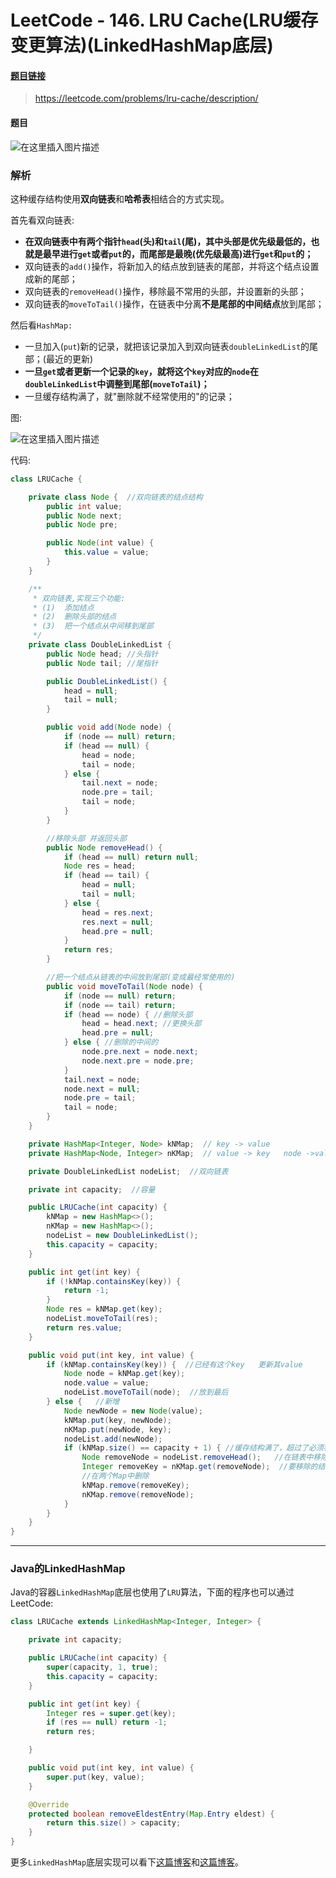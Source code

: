 # LeetCode - 146. LRU Cache(LRU缓存变更算法)(LinkedHashMap底层)

#### [题目链接](https://leetcode.com/problems/lru-cache/description/)

> https://leetcode.com/problems/lru-cache/description/

#### 题目
![在这里插入图片描述](images/146_t.png)



### 解析
这种缓存结构使用**双向链表**和**哈希表**相结合的方式实现。


首先看双向链表:

 - **在双向链表中有两个指针`head`(头)和`tail`(尾)，其中头部是优先级最低的，也就是最早进行`get`或者`put`的，而尾部是最晚(优先级最高)进行`get`和`put`的；** 
 - 双向链表的`add()`操作，将新加入的结点放到链表的尾部，并将这个结点设置成新的尾部；
 - 双向链表的`removeHead()`操作，移除最不常用的头部，并设置新的头部；
 - 双向链表的`moveToTail()`操作，在链表中分离**不是尾部的中间结点**放到尾部；


然后看`HashMap:`

 - 一旦加入(`put`)新的记录，就把该记录加入到双向链表`doubleLinkedList`的尾部；(最近的更新)
 - **一旦`get`或者更新一个记录的`key`，就将这个`key`对应的`node`在`doubleLinkedList`中调整到尾部(`moveToTail`)；**
 - 一旦缓存结构满了，就"删除就不经常使用的"的记录；

图: 

![在这里插入图片描述](images/146_s.png)

代码:

```java
class LRUCache {

    private class Node {  //双向链表的结点结构
        public int value;
        public Node next;
        public Node pre;

        public Node(int value) {
            this.value = value;
        }
    }

    /**
     * 双向链表,实现三个功能:
     * (1)  添加结点
     * (2)  删除头部的结点
     * (3)  把一个结点从中间移到尾部
     */
    private class DoubleLinkedList {
        public Node head; //头指针
        public Node tail; //尾指针

        public DoubleLinkedList() {
            head = null;
            tail = null;
        }

        public void add(Node node) {
            if (node == null) return;
            if (head == null) {
                head = node;
                tail = node;
            } else {
                tail.next = node;
                node.pre = tail;
                tail = node;
            }
        }

        //移除头部 并返回头部
        public Node removeHead() {
            if (head == null) return null;
            Node res = head;
            if (head == tail) {
                head = null;
                tail = null;
            } else {
                head = res.next;
                res.next = null;
                head.pre = null;
            }
            return res;
        }

        //把一个结点从链表的中间放到尾部(变成最经常使用的)
        public void moveToTail(Node node) {
            if (node == null) return;
            if (node == tail) return;
            if (head == node) { //删除头部
                head = head.next; //更换头部
                head.pre = null;
            } else { //删除的中间的
                node.pre.next = node.next;
                node.next.pre = node.pre;
            }
            tail.next = node;
            node.next = null;
            node.pre = tail;
            tail = node;
        }
    }

    private HashMap<Integer, Node> kNMap;  // key -> value
    private HashMap<Node, Integer> nKMap;  // value -> key   node ->value

    private DoubleLinkedList nodeList;  //双向链表

    private int capacity;  //容量

    public LRUCache(int capacity) {
        kNMap = new HashMap<>();
        nKMap = new HashMap<>();
        nodeList = new DoubleLinkedList();
        this.capacity = capacity;
    }

    public int get(int key) {
        if (!kNMap.containsKey(key)) {
            return -1;
        }
        Node res = kNMap.get(key);
        nodeList.moveToTail(res);
        return res.value;
    }

    public void put(int key, int value) {
        if (kNMap.containsKey(key)) {  //已经有这个key   更新其value
            Node node = kNMap.get(key);
            node.value = value;
            nodeList.moveToTail(node);  //放到最后
        } else {   //新增
            Node newNode = new Node(value);
            kNMap.put(key, newNode);
            nKMap.put(newNode, key);
            nodeList.add(newNode);
            if (kNMap.size() == capacity + 1) { //缓存结构满了，超过了必须移除最不经常使用的
                Node removeNode = nodeList.removeHead();   //在链表中移除头部
                Integer removeKey = nKMap.get(removeNode);  //要移除的结点的key
                //在两个Map中删除
                kNMap.remove(removeKey);
                nKMap.remove(removeNode);
            }
        }
    }
}
```
***
### Java的LinkedHashMap
Java的容器`LinkedHashMap`底层也使用了`LRU`算法，下面的程序也可以通过LeetCode: 

```java
class LRUCache extends LinkedHashMap<Integer, Integer> {

    private int capacity;

    public LRUCache(int capacity) {
        super(capacity, 1, true);
        this.capacity = capacity;
    }

    public int get(int key) {
        Integer res = super.get(key);
        if (res == null) return -1;
        return res;

    }

    public void put(int key, int value) {
        super.put(key, value);
    }

    @Override
    protected boolean removeEldestEntry(Map.Entry eldest) {
        return this.size() > capacity;
    }
}
```
更多`LinkedHashMap`底层实现可以看下[这篇博客](https://blog.csdn.net/justloveyou_/article/details/71713781)和[这篇博客](http://www.cnblogs.com/lzrabbit/p/3734850.html)。
